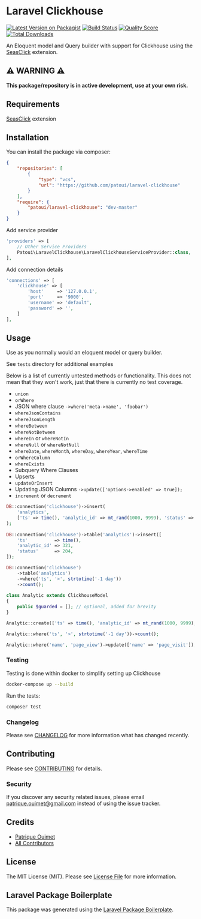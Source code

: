# Laravel Clickhouse

[![Latest Version on Packagist](https://img.shields.io/packagist/v/patoui/laravel-clickhouse.svg?style=flat-square)](https://packagist.org/packages/patoui/laravel-clickhouse)
[![Build Status](https://img.shields.io/travis/patoui/laravel-clickhouse/master.svg?style=flat-square)](https://travis-ci.org/patoui/laravel-clickhouse)
[![Quality Score](https://img.shields.io/scrutinizer/g/patoui/laravel-clickhouse.svg?style=flat-square)](https://scrutinizer-ci.com/g/patoui/laravel-clickhouse)
[![Total Downloads](https://img.shields.io/packagist/dt/patoui/laravel-clickhouse.svg?style=flat-square)](https://packagist.org/packages/patoui/laravel-clickhouse)

An Eloquent model and Query builder with support for Clickhouse using the [SeasClick](https://github.com/seasx/seasclick) extension.

## ⚠️ WARNING ⚠️

**This package/repository is in active development, use at your own risk.**

## Requirements

[SeasClick](https://github.com/seasx/seasclick) extension 

## Installation

You can install the package via composer:

```json
{
    "repositories": [
        {
            "type": "vcs",
            "url": "https://github.com/patoui/laravel-clickhouse"
        }
    ],
    "require": {
        "patoui/laravel-clickhouse": "dev-master"
    }
}
```

Add service provider

``` php
'providers' => [
    // Other Service Providers
    Patoui\LaravelClickhouse\LaravelClickhouseServiceProvider::class,
],
```

Add connection details

```php
'connections' => [
    'clickhouse' => [
        'host'     => '127.0.0.1',
        'port'     => '9000',
        'username' => 'default',
        'password' => '',
    ]
],
```

## Usage

Use as you normally would an eloquent model or query builder.

See `tests` directory for additional examples

Below is a list of currently untested methods or functionality. This does not mean that they won't work, just that there is currently no test coverage.

- `union`
- `orWhere`
- JSON where clause `->where('meta->name', 'foobar')`
- `whereJsonContains`
- `whereJsonLength`
- `whereBetween`
- `whereNotBetween`
- `whereIn` or `whereNotIn`
- `whereNull` or `whereNotNull`
- `whereDate`, `whereMonth`, `whereDay`, `whereYear`, `whereTime`
- `orWhereColumn`
- `whereExists`
- Subquery Where Clauses
- Upserts
- `updateOrInsert`
- Updating JSON Columns `->update(['options->enabled' => true]);`
- `increment` or `decrement`

```php
DB::connection('clickhouse')->insert(
    'analytics',
    ['ts' => time(), 'analytic_id' => mt_rand(1000, 9999), 'status' => mt_rand(200, 599)]
);
        
DB::connection('clickhouse')->table('analytics')->insert([
    'ts'          => time(),
    'analytic_id' => 321,
    'status'      => 204,
]);

DB::connection('clickhouse')
    ->table('analytics')
    ->where('ts', '>', strtotime('-1 day'))
    ->count();
    
class Analytic extends ClickhouseModel
{
    public $guarded = []; // optional, added for brevity
}

Analytic::create(['ts' => time(), 'analytic_id' => mt_rand(1000, 9999), 'status' => 204, 'name' => 'page_view']);

Analytic::where('ts', '>', strtotime('-1 day'))->count();

Analytic::where('name', 'page_view')->update(['name' => 'page_visit']);
```

### Testing

Testing is done within docker to simplify setting up Clickhouse

```bash
docker-compose up --build
```

Run the tests:

```bash
composer test
```

### Changelog

Please see [CHANGELOG](CHANGELOG.md) for more information what has changed recently.

## Contributing

Please see [CONTRIBUTING](CONTRIBUTING.md) for details.

### Security

If you discover any security related issues, please email patrique.ouimet@gmail.com instead of using the issue tracker.

## Credits

- [Patrique Ouimet](https://github.com/patoui)
- [All Contributors](../../contributors)

## License

The MIT License (MIT). Please see [License File](LICENSE.md) for more information.

## Laravel Package Boilerplate

This package was generated using the [Laravel Package Boilerplate](https://laravelpackageboilerplate.com).

